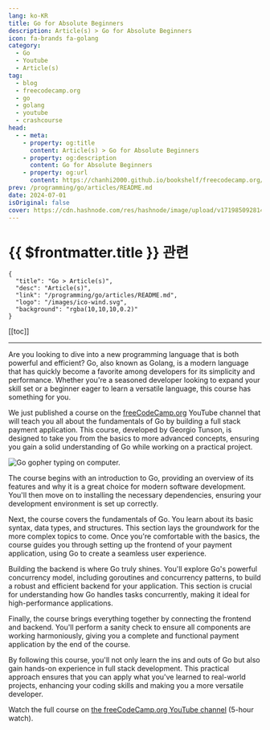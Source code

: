 ```yaml
---
lang: ko-KR
title: Go for Absolute Beginners
description: Article(s) > Go for Absolute Beginners
icon: fa-brands fa-golang
category: 
  - Go
  - Youtube
  - Article(s)
tag: 
  - blog
  - freecodecamp.org
  - go
  - golang
  - youtube
  - crashcourse
head:
  - - meta:
    - property: og:title
      content: Article(s) > Go for Absolute Beginners
    - property: og:description
      content: Go for Absolute Beginners
    - property: og:url
      content: https://chanhi2000.github.io/bookshelf/freecodecamp.org/go-for-absolute-beginners.html
prev: /programming/go/articles/README.md
date: 2024-07-01
isOriginal: false
cover: https://cdn.hashnode.com/res/hashnode/image/upload/v1719850928140/5e7216e0-e71b-44c8-95b1-18d9d9da06c9.jpeg
---
```


# {{ $frontmatter.title }} 관련

```component VPCard
{
  "title": "Go > Article(s)",
  "desc": "Article(s)",
  "link": "/programming/go/articles/README.md",
  "logo": "/images/ico-wind.svg",
  "background": "rgba(10,10,10,0.2)"
}
```

[[toc]]

---

<SiteInfo
  name="Go for Absolute Beginners"
  desc="Are you looking to dive into a new programming language that is both powerful and efficient? Go, also known as Golang, is a modern language that has quickly become a favorite among developers for its simplicity and performance. Whether you're a seaso..."
  url="https://freecodecamp.org/news/go-for-absolute-beginners/"
  logo="https://cdn.freecodecamp.org/universal/favicons/favicon.ico"
  preview="https://cdn.hashnode.com/res/hashnode/image/upload/v1719850928140/5e7216e0-e71b-44c8-95b1-18d9d9da06c9.jpeg"/>

Are you looking to dive into a new programming language that is both powerful and efficient? Go, also known as Golang, is a modern language that has quickly become a favorite among developers for its simplicity and performance. Whether you're a seasoned developer looking to expand your skill set or a beginner eager to learn a versatile language, this course has something for you.

We just published a course on the [<FontIcon icon="fa-brands fa-free-code-camp"/>freeCodeCamp.org](http://freeCodeCamp.org) YouTube channel that will teach you all about the fundamentals of Go by building a full stack payment application. This course, developed by Georgio Tunson, is designed to take you from the basics to more advanced concepts, ensuring you gain a solid understanding of Go while working on a practical project.

![Go gopher typing on computer.](https://cdn.hashnode.com/res/hashnode/image/upload/v1719850975110/5005f20b-e7f9-4227-85cf-b3529c1b30bd.gif)

The course begins with an introduction to Go, providing an overview of its features and why it is a great choice for modern software development. You'll then move on to installing the necessary dependencies, ensuring your development environment is set up correctly.

Next, the course covers the fundamentals of Go. You learn about its basic syntax, data types, and structures. This section lays the groundwork for the more complex topics to come. Once you're comfortable with the basics, the course guides you through setting up the frontend of your payment application, using Go to create a seamless user experience.

Building the backend is where Go truly shines. You'll explore Go's powerful concurrency model, including goroutines and concurrency patterns, to build a robust and efficient backend for your application. This section is crucial for understanding how Go handles tasks concurrently, making it ideal for high-performance applications.

Finally, the course brings everything together by connecting the frontend and backend. You'll perform a sanity check to ensure all components are working harmoniously, giving you a complete and functional payment application by the end of the course.

By following this course, you'll not only learn the ins and outs of Go but also gain hands-on experience in full stack development. This practical approach ensures that you can apply what you've learned to real-world projects, enhancing your coding skills and making you a more versatile developer.

Watch the full course on [<FontIcon icon="fa-brands fa-youtube"/>the freeCodeCamp.org YouTube channel](https://youtu.be/akosxcqJorU) (5-hour watch).

<VidStack src="youtube/akosxcqJorU" />

